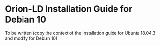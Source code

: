 # Orion-LD Installation Guide for Debian 10

To be written (copy the context of the installation guide for Ubuntu 18.04.3 and modify for Debian 10)
